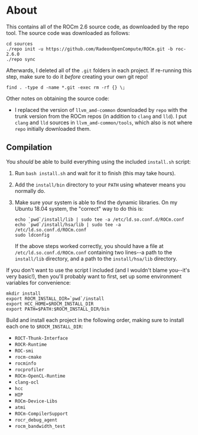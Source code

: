 About
=====

This contains all of the ROCm 2.6 source code, as downloaded by the repo tool.
The source code was downloaded as follows:
```
cd sources
./repo init -u https://github.com/RadeonOpenCompute/ROCm.git -b roc-2.6.0
./repo sync
```

Afterwards, I deleted all of the `.git` folders in each project. If re-running
this step, make sure to do it *before* creating your own git repo!
```
find . -type d -name *.git -exec rm -rf {} \;
```

Other notes on obtaining the source code:

 - I replaced the version of `llvm_amd-common` downloaded by `repo` with the
   trunk version from the ROCm repos (in addition to `clang` and `lld`). I put
   `clang` and `lld` sources in `llvm_amd-common/tools`, which also is not
   where `repo` initially downloaded them.

Compilation
-----------

You *should* be able to build everything using the included `install.sh`
script:

 1. Run `bash install.sh` and wait for it to finish (this may take hours).

 2. Add the `install/bin` directory to your `PATH` using whatever means you
    normally do.

 3. Make sure your system is able to find the dynamic libraries. On my
    Ubuntu 18.04 system, the "correct" way to do this is:
    ```
    echo `pwd`/install/lib | sudo tee -a /etc/ld.so.conf.d/ROCm.conf
    echo `pwd`/install/hsa/lib | sudo tee -a /etc/ld.so.conf.d/ROCm.conf
    sudo ldconfig
    ```
    If the above steps worked correctly, you should have a file at
    `/etc/ld.so.conf.d/ROCm.conf` containing two lines--a path to the
    `install/lib` directory, and a path to the `install/hsa/lib` directory.

If you don't want to use the script I included (and I wouldn't blame you--it's
very basic!), then you'll probably want to first, set up some environment
variables for convenience:
```
mkdir install
export ROCM_INSTALL_DIR=`pwd`/install
export HCC_HOME=$ROCM_INSTALL_DIR
export PATH=$PATH:$ROCM_INSTALL_DIR/bin
```

Build and install each project in the following order, making sure to install
each one to `$ROCM_INSTALL_DIR`:

 - `ROCT-Thunk-Interface`
 - `ROCR-Runtime`
 - `ROC-smi`
 - `rocm-cmake`
 - `rocminfo`
 - `rocprofiler`
 - `ROCm-OpenCL-Runtime`
 - `clang-ocl`
 - `hcc`
 - `HIP`
 - `ROCm-Device-Libs`
 - `atmi`
 - `ROCm-CompilerSupport`
 - `rocr_debug_agent`
 - `rocm_bandwidth_test`
